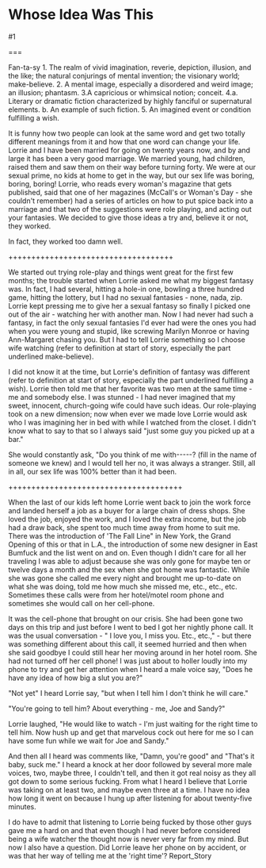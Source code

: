 Whose Idea Was This
===================
#1 

 

 

===

Fan-ta-sy 1. The realm of vivid imagination, reverie, depiction, illusion, and the like; the natural conjurings of mental invention; the visionary world; make-believe. 2. A mental image, especially a disordered and weird image; an illusion; phantasm. 3.A capricious or whimsical notion; conceit. 4.a. Literary or dramatic fiction characterized by highly fanciful or supernatural elements. b. An example of such fiction. 5. An imagined event or condition fulfilling a wish. 

 It is funny how two people can look at the same word and get two totally different meanings from it and how that one word can change your life. Lorrie and I have been married for going on twenty years now, and by and large it has been a very good marriage. We married young, had children, raised them and saw them on their way before turning forty. We were at our sexual prime, no kids at home to get in the way, but our sex life was boring, boring, boring! Lorrie, who reads every woman's magazine that gets published, said that one of her magazines (McCall's or Woman's Day - she couldn't remember) had a series of articles on how to put spice back into a marriage and that two of the suggestions were role playing, and acting out your fantasies. We decided to give those ideas a try and, believe it or not, they worked. 

 In fact, they worked too damn well. 

 

 

 ++++++++++++++++++++++++++++++++++++ 

 We started out trying role-play and things went great for the first few months; the trouble started when Lorrie asked me what my biggest fantasy was. In fact, I had several, hitting a hole-in one, bowling a three hundred game, hitting the lottery, but I had no sexual fantasies - none, nada, zip. Lorrie kept pressing me to give her a sexual fantasy so finally I picked one out of the air - watching her with another man. Now I had never had such a fantasy, in fact the only sexual fantasies I'd ever had were the ones you had when you were young and stupid, like screwing Marilyn Monroe or having Ann-Margaret chasing you. But I had to tell Lorrie something so I choose wife watching (refer to definition at start of story, especially the part underlined make-believe). 

 I did not know it at the time, but Lorrie's definition of fantasy was different (refer to definition at start of story, especially the part underlined fulfilling a wish). Lorrie then told me that her favorite was two men at the same time - me and somebody else. I was stunned - I had never imagined that my sweet, innocent, church-going wife could have such ideas. Our role-playing took on a new dimension; now when ever we made love Lorrie would ask who I was imagining her in bed with while I watched from the closet. I didn't know what to say to that so I always said "just some guy you picked up at a bar." 

 She would constantly ask, "Do you think of me with-----? (fill in the name of someone we knew) and I would tell her no, it was always a stranger. Still, all in all, our sex life was 100% better than it had been. 

 ++++++++++++++++++++++++++++++++++++++ 

 When the last of our kids left home Lorrie went back to join the work force and landed herself a job as a buyer for a large chain of dress shops. She loved the job, enjoyed the work, and I loved the extra income, but the job had a draw back, she spent too much time away from home to suit me. There was the introduction of 'The Fall Line" in New York, the Grand Opening of this or that in L.A., the introduction of some new designer in East Bumfuck and the list went on and on. Even though I didn't care for all her traveling I was able to adjust because she was only gone for maybe ten or twelve days a month and the sex when she got home was fantastic. While she was gone she called me every night and brought me up-to-date on what she was doing, told me how much she missed me, etc., etc., etc. Sometimes these calls were from her hotel/motel room phone and sometimes she would call on her cell-phone. 

 It was the cell-phone that brought on our crisis. She had been gone two days on this trip and just before I went to bed I got her nightly phone call. It was the usual conversation - " I love you, I miss you. Etc., etc.," - but there was something different about this call, it seemed hurried and then when she said goodbye I could still hear her moving around in her hotel room. She had not turned off her cell phone! I was just about to holler loudly into my phone to try and get her attention when I heard a male voice say, "Does he have any idea of how big a slut you are?" 

 "Not yet" I heard Lorrie say, "but when I tell him I don't think he will care." 

 

 "You're going to tell him? About everything - me, Joe and Sandy?" 

 Lorrie laughed, "He would like to watch - I'm just waiting for the right time to tell him. Now hush up and get that marvelous cock out here for me so I can have some fun while we wait for Joe and Sandy." 

 And then all I heard was comments like, "Damn, you're good" and "That's it baby, suck me." I heard a knock at her door followed by several more male voices, two, maybe three, I couldn't tell, and then it got real noisy as they all got down to some serious fucking. From what I heard I believe that Lorrie was taking on at least two, and maybe even three at a time. I have no idea how long it went on because I hung up after listening for about twenty-five minutes. 

 I do have to admit that listening to Lorrie being fucked by those other guys gave me a hard on and that even though I had never before considered being a wife watcher the thought now is never very far from my mind. But now I also have a question. Did Lorrie leave her phone on by accident, or was that her way of telling me at the 'right time'? Report_Story 
